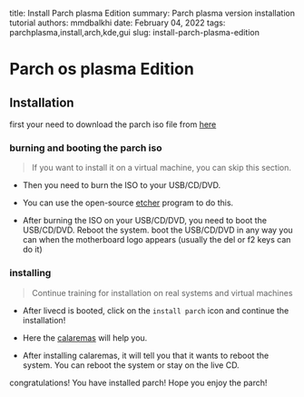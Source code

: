 title: Install Parch plasma Edition
summary: Parch plasma version installation tutorial
authors: mmdbalkhi
date: February 04, 2022
tags: parchplasma,install,arch,kde,gui
slug: install-parch-plasma-edition


# Parch os plasma Edition

<!--
![screenshot](#)
-->

## Installation

first your need to download the parch iso file from [here](https://parchlinux.ir/releases)

### burning and booting the parch iso

> If you want to install it on a virtual machine, you can skip this section.

- Then you need to burn the ISO to your USB/CD/DVD.

- You can use the open-source [etcher](https://etcher.io/) program to do this.

- After burning the ISO on your USB/CD/DVD, you need to boot the USB/CD/DVD. Reboot the system. boot the USB/CD/DVD in any way you can when the motherboard logo appears (usually the del or f2 keys can do it)

### installing

> Continue training for installation on real systems and virtual machines

- After livecd is booted, click on the `install parch` icon and continue the installation!

- Here the [calaremas](https://calamares.io/about/) will help you.

- After installing calaremas, it will tell you that it wants to reboot the system. You can reboot the system or stay on the live CD.

congratulations! You have installed parch! Hope you enjoy the parch!
